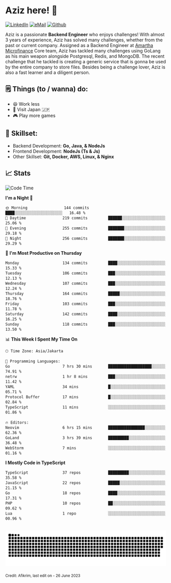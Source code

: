 # Aziz here! 👋

[![LinkedIn](https://img.shields.io/static/v1?message=afikrim&logo=linkedin&label=&color=0077B5&logoColor=white&labelColor=&style=for-the-badge)](https://www.linkedin.com/in/afikrim)
[![eMail](https://img.shields.io/static/v1?message=afikrim10@gmail.com&logo=gmail&label=&color=D14836&logoColor=white&labelColor=&style=for-the-badge)](mailto:afikrim10@gmail.com)
[![Github](https://komarev.com/ghpvc/?username=afikrim&label=Visitors&style=for-the-badge)](https://www.github.com/afikrim)

<!--Introduction-->
Aziz is a passionate **Backend Engineer** who enjoys challenges! With almost 3 years of experience, Aziz has solved many challenges, whether from the past or current company. Assigned as a Backend Engineer at [Amartha Microfinance](https://amartha.com) Core team, Aziz has tackled many challenges using GoLang as his main weapon alongside Postgresql, Redis, and MongoDB. The recent challenge that he tackled is creating a generic service that is gonna be used by the entire company to store files. Besides being a challenge lover, Aziz is also a fast learner and a diligent person.

<!--Things TODO-->
## 🗒️ Things (to / wanna) do:

- 😆 Work less
- 🚀 Visit Japan 🇯🇵
- 🎮 Play more games

<!--Skillset-->
## 🏅 Skillset:

- Backend Development: **Go, Java, & NodeJs**
- Frontend Development: **NodeJs (Ts & Js)**
- Other Skillset: **Git, Docker, AWS, Linux, & Nginx**

## 📈 Stats  

<!--START_SECTION:waka-->
![Code Time](http://img.shields.io/badge/Code%20Time-1%2C146%20hrs%2052%20mins-blue)

**I'm a Night 🦉** 

```text
🌞 Morning                144 commits         ████░░░░░░░░░░░░░░░░░░░░░   16.48 % 
🌆 Daytime                219 commits         ██████░░░░░░░░░░░░░░░░░░░   25.06 % 
🌃 Evening                255 commits         ███████░░░░░░░░░░░░░░░░░░   29.18 % 
🌙 Night                  256 commits         ███████░░░░░░░░░░░░░░░░░░   29.29 % 
```
📅 **I'm Most Productive on Thursday** 

```text
Monday                   134 commits         ████░░░░░░░░░░░░░░░░░░░░░   15.33 % 
Tuesday                  106 commits         ███░░░░░░░░░░░░░░░░░░░░░░   12.13 % 
Wednesday                107 commits         ███░░░░░░░░░░░░░░░░░░░░░░   12.24 % 
Thursday                 164 commits         █████░░░░░░░░░░░░░░░░░░░░   18.76 % 
Friday                   103 commits         ███░░░░░░░░░░░░░░░░░░░░░░   11.78 % 
Saturday                 142 commits         ████░░░░░░░░░░░░░░░░░░░░░   16.25 % 
Sunday                   118 commits         ███░░░░░░░░░░░░░░░░░░░░░░   13.50 % 
```


📊 **This Week I Spent My Time On** 

```text
🕑︎ Time Zone: Asia/Jakarta

💬 Programming Languages: 
Go                       7 hrs 30 mins       ███████████████████░░░░░░   74.91 % 
netrw                    1 hr 8 mins         ███░░░░░░░░░░░░░░░░░░░░░░   11.42 % 
YAML                     34 mins             █░░░░░░░░░░░░░░░░░░░░░░░░   05.71 % 
Protocol Buffer          17 mins             █░░░░░░░░░░░░░░░░░░░░░░░░   02.84 % 
TypeScript               11 mins             ░░░░░░░░░░░░░░░░░░░░░░░░░   01.86 % 

🔥 Editors: 
Neovim                   6 hrs 15 mins       ████████████████░░░░░░░░░   62.36 % 
GoLand                   3 hrs 39 mins       █████████░░░░░░░░░░░░░░░░   36.48 % 
WebStorm                 7 mins              ░░░░░░░░░░░░░░░░░░░░░░░░░   01.16 % 
```

**I Mostly Code in TypeScript** 

```text
TypeScript               37 repos            █████████░░░░░░░░░░░░░░░░   35.58 % 
JavaScript               22 repos            █████░░░░░░░░░░░░░░░░░░░░   21.15 % 
Go                       18 repos            ████░░░░░░░░░░░░░░░░░░░░░   17.31 % 
PHP                      10 repos            ██░░░░░░░░░░░░░░░░░░░░░░░   09.62 % 
Lua                      1 repo              ░░░░░░░░░░░░░░░░░░░░░░░░░   00.96 % 
```




<!--END_SECTION:waka-->


<br clear="both">

<div align="center">
  <img src="https://raw.githubusercontent.com/afikrim/afikrim/output/snake.svg" alt="Snake animation" />
</div>


<sub>Credit: Afikrim, last edit on - 26 June 2023</sub>
